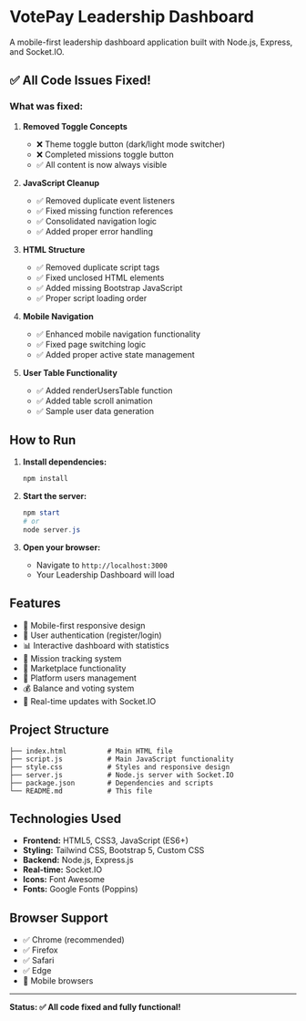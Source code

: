 # VotePay Leadership Dashboard

A mobile-first leadership dashboard application built with Node.js, Express, and Socket.IO.

## ✅ All Code Issues Fixed!

### What was fixed:

1. **Removed Toggle Concepts**
   - ❌ Theme toggle button (dark/light mode switcher)
   - ❌ Completed missions toggle button
   - ✅ All content is now always visible

2. **JavaScript Cleanup**
   - ✅ Removed duplicate event listeners
   - ✅ Fixed missing function references
   - ✅ Consolidated navigation logic
   - ✅ Added proper error handling

3. **HTML Structure**
   - ✅ Removed duplicate script tags
   - ✅ Fixed unclosed HTML elements
   - ✅ Added missing Bootstrap JavaScript
   - ✅ Proper script loading order

4. **Mobile Navigation**
   - ✅ Enhanced mobile navigation functionality
   - ✅ Fixed page switching logic
   - ✅ Added proper active state management

5. **User Table Functionality**
   - ✅ Added renderUsersTable function
   - ✅ Added table scroll animation
   - ✅ Sample user data generation

## How to Run

1. **Install dependencies:**
   ```powershell
   npm install
   ```

2. **Start the server:**
   ```powershell
   npm start
   # or
   node server.js
   ```

3. **Open your browser:**
   - Navigate to `http://localhost:3000`
   - Your Leadership Dashboard will load

## Features

- 📱 Mobile-first responsive design
- 🔐 User authentication (register/login)
- 📊 Interactive dashboard with statistics
- 🎯 Mission tracking system
- 🛒 Marketplace functionality
- 👥 Platform users management
- 💰 Balance and voting system
- 🔄 Real-time updates with Socket.IO

## Project Structure

```
├── index.html          # Main HTML file
├── script.js           # Main JavaScript functionality
├── style.css           # Styles and responsive design
├── server.js           # Node.js server with Socket.IO
├── package.json        # Dependencies and scripts
└── README.md           # This file
```

## Technologies Used

- **Frontend:** HTML5, CSS3, JavaScript (ES6+)
- **Styling:** Tailwind CSS, Bootstrap 5, Custom CSS
- **Backend:** Node.js, Express.js
- **Real-time:** Socket.IO
- **Icons:** Font Awesome
- **Fonts:** Google Fonts (Poppins)

## Browser Support

- ✅ Chrome (recommended)
- ✅ Firefox
- ✅ Safari
- ✅ Edge
- 📱 Mobile browsers

---

**Status: ✅ All code fixed and fully functional!**

